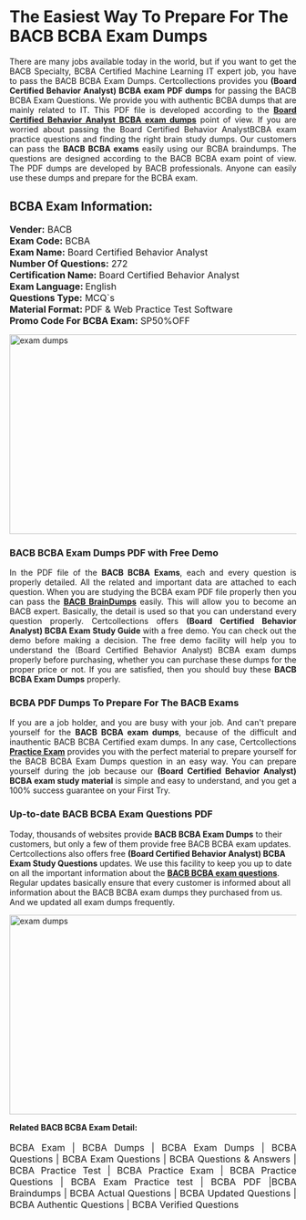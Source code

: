 <h1>The Easiest Way To Prepare For The BACB BCBA Exam Dumps</h1> <p style="text-align:justify">There are many jobs available today in the world, but if you want to get the BACB Specialty, BCBA Certified Machine Learning IT expert job, you have to pass the BACB BCBA Exam Dumps. Certcollections provides you <strong>(Board Certified Behavior Analyst) BCBA exam PDF dumps</strong> for passing the BACB BCBA Exam Questions. We provide you with authentic BCBA dumps that are mainly related to IT. This PDF file is developed according to the <a href="https://www.certsofficial.com/bacb/bcba-questions"><strong>Board Certified Behavior Analyst BCBA exam dumps</strong></a> point of view. If you are worried about passing the Board Certified Behavior AnalystBCBA exam practice questions and finding the right brain study dumps. Our customers can pass the <strong>BACB BCBA exams </strong>easily using our BCBA braindumps. The questions are designed according to the BACB BCBA exam point of view. The PDF dumps are developed by BACB professionals. Anyone can easily use these dumps and prepare for the BCBA exam.</p> <h2><strong>BCBA Exam Information:</strong></h2> <p><span style="font-size:16px"><strong>Vender:</strong> BACB<br /> <strong>Exam Code:</strong> BCBA<br /> <strong>Exam Name:</strong> Board Certified Behavior Analyst<br /> <strong>Number Of Questions:</strong> 272<br /> <strong>Certification Name:</strong> Board Certified Behavior Analyst<br /> <strong>Exam Language: </strong>English<br /> <strong>Questions Type:</strong> MCQ`s<br /> <strong>Material Format: </strong>PDF & Web Practice Test Software<br /> <strong>Promo Code For BCBA Exam:</strong> SP50%OFF</span></p> <p><a href="https://www.certsofficial.com/bacb/bcba-questions" rel="no-follow"><img alt="exam dumps" src="https://www.certcollections.com/uploads/content/certsofficial.jpg" style="height:350px; width:750px" /></a></p> <h3><strong>BACB BCBA Exam Dumps PDF with Free Demo</strong></h3> <p style="text-align:justify">In the PDF file of the <strong>BACB BCBA Exams</strong>, each and every question is properly detailed. All the related and important data are attached to each question. When you are studying the BCBA exam PDF file properly then you can pass the <a href="https://www.certsofficial.com/bacb-dumps"><strong>BACB BrainDumps</strong></a> easily. This will allow you to become an BACB expert. Basically, the detail is used so that you can understand every question properly. Certcollections offers <strong>(Board Certified Behavior Analyst) BCBA Exam Study Guide</strong> with a free demo. You can check out the demo before making a decision. The free demo facility will help you to understand the (Board Certified Behavior Analyst) BCBA exam dumps properly before purchasing, whether you can purchase these dumps for the proper price or not. If you are satisfied, then you should buy these <strong>BACB BCBA Exam Dumps</strong> properly.</p> <h3><strong>BCBA PDF Dumps To Prepare For The BACB Exams</strong></h3> <p style="text-align:justify">If you are a job holder, and you are busy with your job. And can't prepare yourself for the <strong>BACB BCBA exam dumps</strong>, because of the difficult and inauthentic BACB BCBA Certified exam dumps. In any case, Certcollections <strong><a href="https://www.certsofficial.com/">Practice Exam</a></strong> provides you with the perfect material to prepare yourself for the BACB BCBA Exam Dumps question in an easy way. You can prepare yourself during the job because our <strong>(Board Certified Behavior Analyst) BCBA exam study material</strong> is simple and easy to understand, and you get a 100% success guarantee on your First Try.</p> <h3><strong>Up-to-date BACB BCBA Exam Questions PDF</strong></h3> <p>Today, thousands of websites provide <strong>BACB BCBA Exam Dumps</strong> to their customers, but only a few of them provide free BACB BCBA exam updates. Certcollections also offers free <strong>(Board Certified Behavior Analyst) BCBA Exam Study Questions</strong> updates. We use this facility to keep you up to date on all the important information about the <a href="https://www.certsofficial.com/bacb/bcba-questions"><strong>BACB BCBA exam questions</strong></a>. Regular updates basically ensure that every customer is informed about all information about the BACB BCBA exam dumps they purchased from us. And we updated all exam dumps frequently.</p> <p><a href="https://www.certsofficial.com/bacb/bcba-questions"><img alt="exam dumps " src="https://www.certcollections.com/uploads/content/certsofficial2.jpg" style="height:350px; width:750px" /></a></p> <p style="text-align:justify"><span style="font-size:14px"><strong>Related BACB BCBA Exam Detail:</strong></span><br /> <br /> <span style="font-size:16px">BCBA Exam | BCBA Dumps | BCBA Exam Dumps | BCBA Questions | BCBA Exam Questions | BCBA Questions & Answers | BCBA Practice Test | BCBA Practice Exam | BCBA Practice Questions | BCBA Exam Practice test | BCBA PDF |BCBA Braindumps | BCBA Actual Questions | BCBA Updated Questions | BCBA Authentic Questions | BCBA Verified Questions</span></p>
